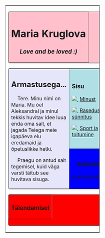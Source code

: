 
<!DOCTYPE html>
<html lang="ru">
<head>
<meta charset="utf-8" />
<title>mariakruglova.github.io</title>
</head>
<body>

<table
border="1"
align="center"
rules="rows"
style="width:60%;">

<tr>

<td>

<table
border="1"
background="slide1.jpg"
bgcolor="pink"
cellpadding="10"
style="width:100%; border-radius:5px;">

<tr>

<th>

<h1>Maria Kruglova</h1>
<h3><em>Love and be loved :) </em></h3>

</th>
</tr>
</table>


<table
border="1"
bgcolor="#e6e6fa"
cellpadding="10"
style="width:100%; border-radius:5px;">

<tr>

<td
rowspan="2"
style="width:80%">
<h2>Armastusega...</h2>

<p style="text-indent:20px">
Tere. Minu nimi on Maria. Mu õel Aleksandral ja minul tekkis huvitav idee luua enda oma sait, et jagada Teiega meie igapäeva elu eredamaid ja õpetuslikke hetki. </p>

<p style="text-indent:20px">
Praegu on antud sait tegemisel, kuid väga varsti täitub see huvitava sisuga. </p>

</td>




<td bgcolor="powderblue">
<h3>Sisu</h3>

<p>

<a href="">

<img src="slide.2">
<!--Название страницы
style="margin-left:5px;" - отступ названия от маркера-->
<span style="margin-left:5px;">Minust</span></a>
<!--Закрываем абзац-->
</p>
<p>
<a href="">
<img src="http://trueimages.ru/img/31/ab/4dcb087c2ae4305edcd15171696.jpg">
<span style="margin-left:5px;">Rasedus ja sünnitus</span;></a>
</p>
<p>
<a href="">
<img src="http://trueimages.ru/img/31/ab/4dcb087c2ae4305edcd15171696.jpg">
<span style="margin-left:5px;">Sport ja toitumine</span></a>
</p>
<!--Закрываем строку Меню-->
</td>
</tr>
<!--Создаём строку с дополнительной информацией-->
<tr>
<!--Ячейка с дополнительной информацией-->
<td
bgcolor="blue"
align="center">
<h3>Kontakt:</h3>
<p>maria@mail.ee</p>
<!--Закрываем ячейку с общей информацией
и таблицу основного контента-->
</td>
</tr>
</table>

<!--ПОДВАЛ-->

<!--Создаём таблицу подвала-->
<table
border="1"
bgcolor="red"
height="100"
cellpadding="10"
style="width:100%; border-radius:5px;">
<!--Создаём строку.-->
<tr>
<!--Создаём столбец-->
<th>
<h3>Täiendamisel</h3>
<!--Закрываем таблицу подвала. При желании в подвале можно
сделать несколько строк и столбцов-->
</th>
</tr>
</table>
<!--Закрываем таблицу контейнера-->
</td>
</tr>
</table>
</body>
</html>
